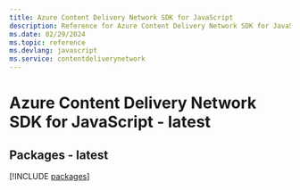 ```yaml
---
title: Azure Content Delivery Network SDK for JavaScript
description: Reference for Azure Content Delivery Network SDK for JavaScript
ms.date: 02/29/2024
ms.topic: reference
ms.devlang: javascript
ms.service: contentdeliverynetwork
---
```

# Azure Content Delivery Network SDK for JavaScript - latest
## Packages - latest
[!INCLUDE [packages](content-delivery-network-index.md)]